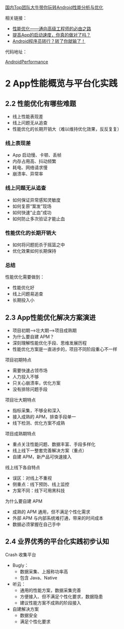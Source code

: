 [国内Top团队大牛带你玩转Android性能分析与优化](https://coding.imooc.com/class/308.html)

相关链接：

- [性能优化——通向高级工程师的必由之路](https://www.imooc.com/article/271497)
- [提高App的启动速度，你真的做对了吗？](https://www.imooc.com/article/281841)
- [Android程序员转行？转了你就输了！](https://www.imooc.com/article/283403)

代码地址：

[AndroidPerformance](../../00-Code/Android/AndroidPerformance/README.md)

# 2 App性能概览与平台化实践

## 2.2 性能优化有哪些难题

- 线上性能表现差
- 线上问题无从追查
- 性能优化的长期开销大（难以维持优化效果，反反复复）

### 线上表现差

- App 启动慢、卡顿、丢帧
- 内存占用高、抖动频繁
- 耗电、网络请求慢
- 崩溃率、异常率

### 线上问题无从追查

- 如何保证异常感知灵敏度
- 如何复原“案发”现场
- 如何快速“止血”成功
- 如何防止多次验证才能止血

### 性能优化的长期开销大

- 如何将问题扼杀于摇篮之中
- 优化效果如何长期保持

### 总结

性能优化需要做到：

- 性能优化好
- 线上问题易追查
- 长期投入小

## 2.3 App性能优化解决方案演进

- 项目初期-->壮大期-->项目成熟期
- 为什么要自建 APM？
- 深刻理解性能优化手段、思维发展历程
- 性能优化方案是一直进步的，项目不同阶段重心不一样

项目初期特点

- 需要快速占领市场
- 人力投入不够
- 只关心崩溃率，优化方案
- 没有排除问题手段

项目壮大期特点

- 指标采集，不够全和深入
- 接入成熟的 APM，排查手段单一
- 线下检测、优化方案不成熟

项目成熟期特点

- 重点关注性能问题、数据丰富、手段多样化
- 线上线下一整套完善解决方案（重点）
- 自建 APM，新产品可快速接入

线上线下各自特点

- 误区：对线上不重视
- 侧重点：线下预防、线上监控
- 方案不同：线下可用黑科技

为什么要自建 APM

- 成熟的 APM 通用，但不满足个性化需求
- 外部 APM 与内部系统难打通，带来的时间成本
- 数据必须掌握在自己手中

## 2.4 业界优秀的平台化实践初步认知

Crash 收集平台

- Bugly：
  - 数据采集、上报称功率高
  - 包含 Java、Native
- 听云：
  - 通用的性能方案，数据采集完善
  - 方便接入、但不满足个性化要求，数据隐患
  - 建议性能方案不成熟的阶段接入
- 自建解决方案
  - 数据安全
  - 满足个性化要求
